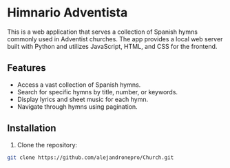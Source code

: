 # Himnario Adventista

This is a web application that serves a collection of Spanish hymns commonly used in Adventist churches. The app provides a local web server built with Python and utilizes JavaScript, HTML, and CSS for the frontend.

## Features

- Access a vast collection of Spanish hymns.
- Search for specific hymns by title, number, or keywords.
- Display lyrics and sheet music for each hymn.
- Navigate through hymns using pagination.

## Installation

1. Clone the repository:

```bash
git clone https://github.com/alejandronepro/Church.git

